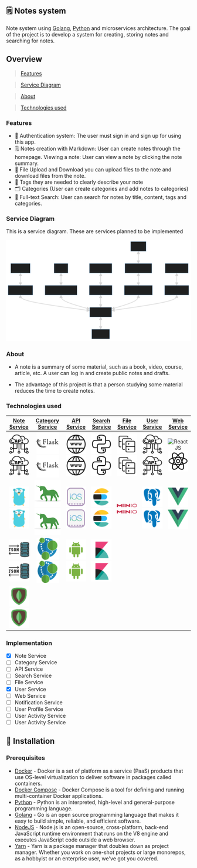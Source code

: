 ## 🗒 Notes system
Note system using [Golang](https://go.dev), [Python](https://www.python.org) and microservices architecture. The goal of the project is to develop a system for creating, storing notes and searching for notes.

## Overview
> [Features](#features)

> [Service Diagram](#service-diagram)

> [About](#about)

> [Technologies used](#technologies-used)

### Features
- 🔐 Authentication system: The user must sign in and sign up for using this app.
- 🗒 Notes creation with Markdown: User can create notes through the homepage. Viewing a note: User can view a note by clicking the note summary.
- 📂 File Upload and Download you can upload files to the note and download files from the note.
- 🔖 Tags they are needed to clearly describe your note
- 🗂️ Categories (User can create categories and add notes to categories)
- 🔎 Full-text Search: User can search for notes by title, content, tags and categories.

### Service Diagram
This is a service diagram. These are services planned to be implemented

![Diagram](assets/diagram.svg)

### About
* A note is a summary of some material, such as a book, video, course, article, etc. A user can log in and create public notes and drafts.

* The advantage of this project is that a person studying some material reduces the time to create notes.

### Technologies used
| [Note Service](https://github.com/temirovazat/notes-system/note_service) | [Category Service](https://github.com/temirovazat/notes-system/category_service) | [API Service](https://github.com/temirovazat/notes-system/api_service) | [Search Service](https://github.com/temirovazat/notes-system) | [File Service](https://github.com/temirovazat/notes-system/file_service) | [User Service](https://github.com/temirovazat/notes-system/user_service) | [Web Service]() |
| :-------------: | :-------------: | :-------------: | :-------------: | :-------------: | :-------------: | :-------------: |
| ![RestAPI](assets/icons8-api-64.png#gh-light-mode-only)![RestAPI](assets/icons8-api-64.png#gh-dark-mode-only) | ![Flask](assets/icons8-flask-96.png#gh-light-mode-only)![Flask](assets/icons8-flask-96.png#gh-dark-mode-only)  | ![WWW](assets/icons8-www-64.png#gh-light-mode-only)![WWW](assets/icons8-www-64.png#gh-dark-mode-only) | ![Python](assets/icons8-python-100.png#gh-light-mode-only)![Python](assets/icons8-python-100.png#gh-dark-mode-only) | ![s3](assets/icons8-s3-servers-64.png#gh-light-mode-only)![s3](assets/icons8-s3-servers-64.png#gh-dark-mode-only) | ![RestAPI](assets/icons8-api-64.png#gh-light-mode-only)![RestAPI](assets/icons8-api-64.png#gh-dark-mode-only) | ![React JS](assets/iicons8-react.png#gh-light-mode-only)![React JS](assets/icons8-react.png#gh-dark-mode-only) |
| ![Golang](assets/icons8-golang-48.png#gh-light-mode-only)![Golang](assets/icons8-golang-48.png#gh-dark-mode-only) | ![Gunicorn](assets/gunicorn-logo.svg#gh-light-mode-only)![Gunicorn](assets/gunicorn-logo.svg#gh-dark-mode-only) | ![IOS](assets/icons8-ios.png#gh-light-mode-only)![IOS](assets/icons8-ios.png#gh-dark-mode-only) | ![ELK](assets/icons8-elasticsearch.png#gh-light-mode-only)![ELK](assets/icons8-elasticsearch.png#gh-dark-mode-only) | ![MINIO](assets/MINIO_wordmark.png#gh-light-mode-only)![MINIO](assets/MINIO_wordmark.png#gh-dark-mode-only) | ![Postgres](assets/icons8-postgresql.png#gh-light-mode-only)![Postgres](assets/icons8-postgresql.png#gh-dark-mode-only)  | ![Vue JS](assets/icons8-vue.png#gh-light-mode-only)![Vue JS](assets/icons8-vue.png#gh-dark-mode-only) |
| ![JSON](assets/icons8-json.png#gh-light-mode-only)![JSON](assets/icons8-json.png#gh-dark-mode-only) | ![Neo4j](assets/icons8-neo4j.png#gh-light-mode-only)![Neo4j](assets/icons8-neo4j.png#gh-dark-mode-only) | ![Android](assets/icons8-android.png#gh-light-mode-only)![Android](assets/icons8-android.png#gh-dark-mode-only) |  ![Kibana](assets/icons8-kibana-96.png#gh-light-mode-only)![Kibana](assets/icons8-kibana-96.png#gh-dark-mode-only)| | | |
| ![Golang](assets/icons8-mongodb-48.png#gh-light-mode-only)![Golang](assets/icons8-mongodb-48.png#gh-dark-mode-only) |  |  |  |  | |  |

### Implementation
* [x] Note Service
* [ ] Category Service
* [ ] API Service
* [ ] Search Service
* [ ] File Service
* [x] User Service
* [ ] Web Service
* [ ] Notification Service
* [ ] User Profile Service
* [ ] User Activity Service
* [ ] User Activity Service

## 🚀 Installation

### Prerequisites
* [Docker](https://www.docker.com/products/docker-desktop) - Docker is a set of platform as a service (PaaS) products that use OS-level virtualization to deliver software in packages called containers.
* [Docker Compose](https://docs.docker.com/compose/install/) - Docker Compose is a tool for defining and running multi-container Docker applications.
* [Python](https://www.python.org/downloads/) - Python is an interpreted, high-level and general-purpose programming language.
* [Golang](https://golang.org/dl/) - Go is an open source programming language that makes it easy to build simple, reliable, and efficient software.
* [NodeJS](https://nodejs.org/en/download/) - Node.js is an open-source, cross-platform, back-end JavaScript runtime environment that runs on the V8 engine and executes JavaScript code outside a web browser.
* [Yarn](https://classic.yarnpkg.com/en/docs/install/#windows-stable) - Yarn is a package manager that doubles down as project manager. Whether you work on one-shot projects or large monorepos, as a hobbyist or an enterprise user, we've got you covered.
